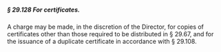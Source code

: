 ##### § 29.128 For certificates. #####

A charge may be made, in the discretion of the Director, for copies of certificates other than those required to be distributed in § 29.67, and for the issuance of a duplicate certificate in accordance with § 29.108.